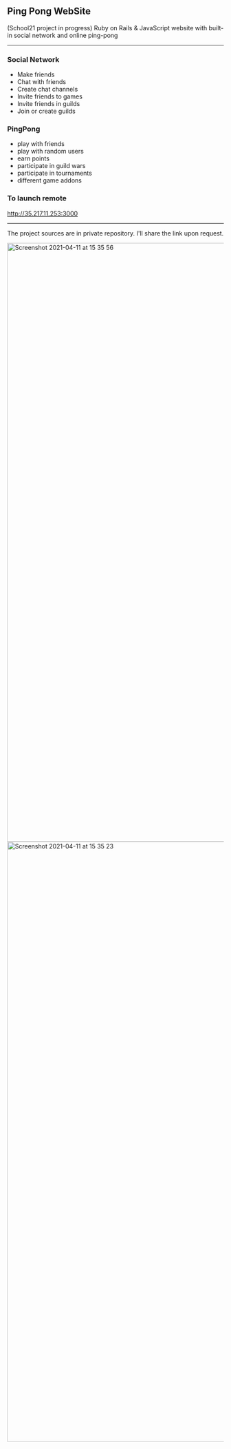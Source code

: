 Ping Pong WebSite
---
(School21 project in progress) Ruby on Rails &amp; JavaScript website with built-in social network and online ping-pong

---

### Social Network
 - Make friends
 - Chat with friends
 - Create chat channels
 - Invite friends to games
 - Invite friends in guilds
 - Join or create guilds

### PingPong
 - play with friends
 - play with random users
 - earn points
 - participate in guild wars
 - participate in tournaments
 - different game addons


### To launch remote
http://35.217.11.253:3000

---
The project sources are in private repository. I'll share the link upon request.

<img width="1391" alt="Screenshot 2021-04-11 at 15 35 56" src="https://user-images.githubusercontent.com/25934896/114304414-9c8e0300-9adb-11eb-9508-05307598ee8e.png">

<img width="1394" alt="Screenshot 2021-04-11 at 15 35 23" src="https://user-images.githubusercontent.com/25934896/114304388-897b3300-9adb-11eb-81df-586b2d3daed0.png">
